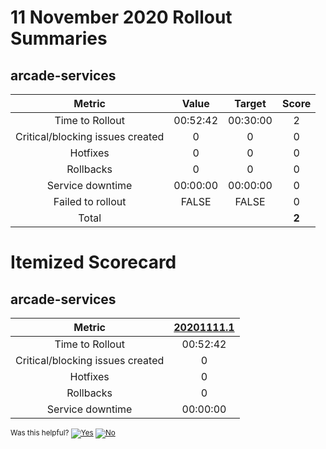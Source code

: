 # 11 November 2020 Rollout Summaries

## arcade-services

|              Metric              |   Value  |  Target  |   Score   |
|:--------------------------------:|:--------:|:--------:|:---------:|
| Time to Rollout                  | 00:52:42 | 00:30:00 |     2     |
| Critical/blocking issues created |     0    |    0     |     0     |
| Hotfixes                         |     0    |    0     |     0     |
| Rollbacks                        |     0    |    0     |     0     |
| Service downtime                 | 00:00:00 | 00:00:00 |     0     |
| Failed to rollout                |   FALSE  |   FALSE  |     0     |
| Total                            |          |          |   **2**   |


# Itemized Scorecard

## arcade-services

| Metric | [20201111.1](https://dev.azure.com/dnceng/7ea9116e-9fac-403d-b258-b31fcf1bb293/_build/results?buildId=882955) |
|:-----:|:-----:|
| Time to Rollout | 00:52:42 |
| Critical/blocking issues created | 0 |
| Hotfixes | 0 |
| Rollbacks | 0 |
| Service downtime | 00:00:00 |



<!-- Begin Generated Content: Doc Feedback -->
<sub>Was this helpful? [![Yes](https://helix.dot.net/f/ip/5?p=Documentation%5CTeamProcess%5CRollout-Scorecards%5CScorecard_2020-11-11.md)](https://helix.dot.net/f/p/5?p=Documentation%5CTeamProcess%5CRollout-Scorecards%5CScorecard_2020-11-11.md) [![No](https://helix.dot.net/f/in)](https://helix.dot.net/f/n/5?p=Documentation%5CTeamProcess%5CRollout-Scorecards%5CScorecard_2020-11-11.md)</sub>
<!-- End Generated Content-->
